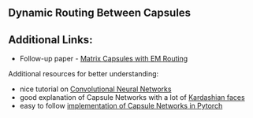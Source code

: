 ## Dynamic Routing Between Capsules

## Additional Links:

* Follow-up paper - [Matrix Capsules with EM Routing](https://openreview.net/pdf?id=HJWLfGWRb)

Additional resources for better understanding:
* nice tutorial on [Convolutional Neural Networks](http://cs231n.github.io/convolutional-networks/)
* good explanation of Capsule Networks with a lot of [Kardashian faces](https://medium.freecodecamp.org/understanding-capsule-networks-ais-alluring-new-architecture-bdb228173ddc)
* easy to follow [implementation of Capsule Networks in Pytorch](https://github.com/higgsfield/Capsule-Network-Tutorial/blob/master/Capsule%20Network.ipynb)
